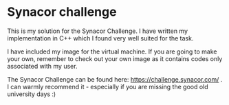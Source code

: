 Synacor challenge
===

This is my solution for the Synacor Challenge. I have written my implementation in C++ which I found very well suited for the task.

I have included my image for the virtual machine. If you are going to make your own, remember to check out your own image as it contains codes only associated with my user.

The Synacor Challenge can be found here: https://challenge.synacor.com/ . I can warmly recommend it - especially if you are missing the good old university days :) 
